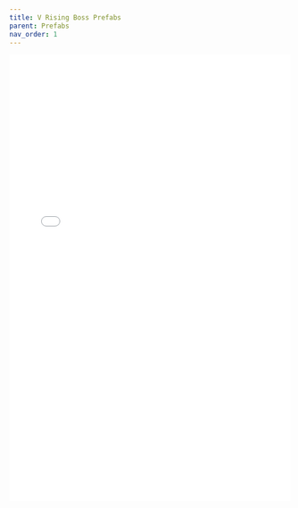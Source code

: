 ```yaml
---
title: V Rising Boss Prefabs
parent: Prefabs
nav_order: 1
---
```


<iframe src="vbloods.html" width="100%" height="800px" frameborder="0"></iframe>
